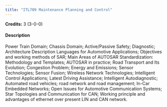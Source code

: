 ```yaml
---
title: "ITL709 Maintenance Planning and Control"
---
```

**Credits:** 3 (3-0-0)

#### Description
Power Train Domain; Chassis Domain; Active/Passive Safety; Diagnostic; Architecture Description Languages for Automotive Applications; Objectives and working methods of SAR; Main Areas of AUTOSAR Standardization: Methodology and Templates; AUTOSAR in practice; Road Transport and Its Evolution; Congestion Problem; Energy and Emissions; Sensor Technologies; Sensor Fusion; Wireless Network Technologies; Intelligent Control Applications; Latest Driving Assistance; Intelligent Autodiagnostic; Automated road vehicles; road network and road management; In-Car Embedded Networks; Open Issues for Automotive Communication Systems; Star Topologies and Communication for CAN; Working principle and advantages of ethernet over present LIN and CAN network.